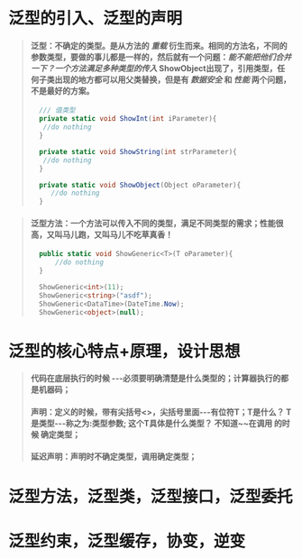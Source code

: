 # 泛型的引入、泛型的声明
> #### 泛型：不确定的类型。是从方法的 *重载* 衍生而来。相同的方法名，不同的参数类型，要做的事儿都是一样的，然后就有一个问题：*能不能把他们合并一下？一个方法满足多种类型的传入* ShowObject出现了，引用类型，任何子类出现的地方都可以用父类替换，但是有 *数据安全* 和 *性能* 两个问题，不是最好的方案。
> ```C#  
>   /// 值类型
>   private static void ShowInt(int iParameter){  
>    //do nothing
>   }
>
>   private static void ShowString(int strParameter){  
>    //do nothing
>   }  
>
>   private static void ShowObject(Object oParameter){
>      //do nothing    
>   }
> ```

> #### 泛型方法：一个方法可以传入不同的类型，满足不同类型的需求；性能很高，又叫马儿跑，又叫马儿不吃草真香！
> ``` C#
>   public static void ShowGeneric<T>(T oParameter){
>       //do nothing
>   }
>
>   ShowGeneric<int>(11);
>   ShowGeneric<string>("asdf");
>   ShowGeneric<DataTime>(DateTime.Now);
>   ShowGeneric<object>(null);
> ```

# 泛型的核心特点+原理，设计思想
> #### 代码在底层执行的时候 ---必须要明确清楚是什么类型的；计算器执行的都是机器码；
> #### 声明：定义的时候，带有尖括号<>，尖括号里面---有位符T；T是什么？ T是类型---称之为:类型参数; 这个T具体是什么类型？ 不知道~~在调用 的时候 确定类型；
> #### 延迟声明：声明时不确定类型，调用确定类型；
>
>
>
>
>

# 泛型方法，泛型类，泛型接口，泛型委托
# 泛型约束，泛型缓存，协变，逆变